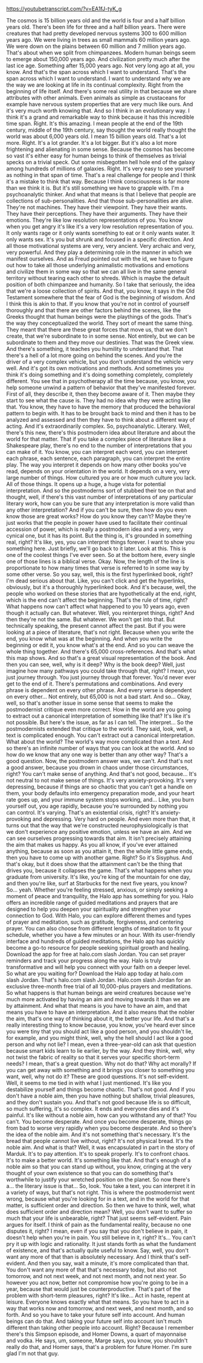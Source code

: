 https://youtubetranscript.com/?v=EA1fJ-tyK_g

 The cosmos is 15 billion years old and the world is four and a half billion years old. There's been life for three and a half billion years. There were creatures that had pretty developed nervous systems 300 to 600 million years ago. We were living in trees as small mammals 60 million years ago. We were down on the plains between 60 million and 7 million years ago. That's about when we split from chimpanzees. Modern human beings seem to emerge about 150,000 years ago. And civilization pretty much after the last ice age. Something after 15,000 years ago. Not very long ago at all, you know. And that's the span across which I want to understand. That's the span across which I want to understand. I want to understand why we are the way we are looking at life in its continual complexity. Right from the beginning of life itself. And there's some real utility in that because we share attributes with other animals. Even animals as simple as crustaceans for example have nervous system properties that are very much like ours. And it's very much worth knowing that. And so I think in an evolutionary way. I think it's a grand and remarkable way to think because it has this incredible time span. Right. It's this amazing. I mean people at the end of the 19th century, middle of the 19th century, say thought the world really thought the world was about 6,000 years old. I mean 15 billion years old. That's a lot more. Right. It's a lot grander. It's a lot bigger. But it's also a lot more frightening and alienating in some sense. Because the cosmos has become so vast it's either easy for human beings to think of themselves as trivial specks on a trivial speck. Out some misbegotten hell hole end of the galaxy among hundreds of millions of galaxies. Right. It's very easy to see yourself as nothing in that span of time. That's a real challenge for people and I think it's a mistake to think that way. Because I think consciousness is far more than we think it is. But it's still something we have to grapple with. I'm a psychoanalytic thinker. And what that means is that I believe that people are collections of sub-personalities. And that those sub-personalities are alive. They're not machines. They have their viewpoint. They have their wants. They have their perceptions. They have their arguments. They have their emotions. They're like low resolution representations of you. You know when you get angry it's like it's a very low resolution representation of you. It only wants rage or it only wants something to eat or it only wants water. It only wants sex. It's you but shrunk and focused in a specific direction. And all those motivational systems are very, very ancient. Very archaic and very, very powerful. And they play a determining role in the manner in which we manifest ourselves. And as Freud pointed out with the id, we have to figure out how to take all those underlying animalistic motivations and emotions and civilize them in some way so that we can all live in the same general territory without tearing each other to shreds. Which is maybe the default position of both chimpanzee and humanity. So I take that seriously, the idea that we're a loose collection of spirits. And that, you know, it says in the Old Testament somewhere that the fear of God is the beginning of wisdom. And I think this is akin to that. If you know that you're not in control of yourself thoroughly and that there are other factors behind the scenes, like the Greeks thought that human beings were the playthings of the gods. That's the way they conceptualized the world. They sort of meant the same thing. They meant that there are these great forces that move us, that we don't create, that we're subordinate to in some sense. Not entirely, but we can be subordinate to them and they move our destinies. That was the Greek view. And there's something, it teaches you humility to understand that. That there's a hell of a lot more going on behind the scenes. And you're the driver of a very complex vehicle, but you don't understand the vehicle very well. And it's got its own motivations and methods. And sometimes you think it's doing something and it's doing something completely, completely different. You see that in psychotherapy all the time because, you know, you help someone unwind a pattern of behavior that they've manifested forever. First of all, they describe it, then they become aware of it. Then maybe they start to see what the cause is. They had no idea why they were acting like that. You know, they have to have the memory that produced the behavioral pattern to begin with. It has to be brought back to mind and then it has to be analyzed and assessed and then they have to think about a different way of acting. And it's extraordinarily complex. So, psychoanalytic. Literary. Well, there's this new, there's this postmodern idea about literature and about the world for that matter. That if you take a complex piece of literature like a Shakespeare play, there's no end to the number of interpretations that you can make of it. You know, you can interpret each word, you can interpret each phrase, each sentence, each paragraph, you can interpret the entire play. The way you interpret it depends on how many other books you've read, depends on your orientation in the world. It depends on a very, very large number of things. How cultured you are or how much culture you lack. All of those things. It opens up a huge, a huge vista for potential interpretation. And so the postmoderns sort of stubbed their toe on that and thought, well, if there's this vast number of interpretations of any particular literary work, how can you be sure that any interpretation is more valid than any other interpretation? And if you can't be sure, then how do you even know those are great works? How do you know they can't? Maybe they're just works that the people in power have used to facilitate their continual accession of power, which is really a postmodern idea and a very, very cynical one, but it has its point. But the thing is, it's grounded in something real, right? It's like, yes, you can interpret things forever. I want to show you something here. Just briefly, we'll go back to it later. Look at this. This is one of the coolest things I've ever seen. So at the bottom here, every single one of those lines is a biblical verse. Okay. Now, the length of the line is proportionate to how many times that verse is referred to in some way by some other verse. So you say, well, this is the first hyperlinked book, right? I'm dead serious about that. Like, you can't click and get the hyperlinks, obviously, but it's a thoroughly hyperlinked book. And it's because, well, the people who worked on these stories that are hypothetically at the end, right, which is the end can't affect the beginning. That's the rule of time, right? What happens now can't affect what happened to you 10 years ago, even though it actually can. But whatever. Well, you reinterpret things, right? And then they're not the same. But whatever. We won't get into that. But technically speaking, the present cannot affect the past. But if you were looking at a piece of literature, that's not right. Because when you write the end, you know what was at the beginning. And when you write the beginning or edit it, you know what's at the end. And so you can weave the whole thing together. And there's 65,000 cross-references. And that's what this map shows. And so that's a great visual representation of the book. And then you can see, well, why is it deep? Why is the book deep? Well, just imagine how many pathways you could take through that, right? I mean, you just journey through. You just journey through that forever. You'd never ever get to the end of it. There's permutations and combinations. And every phrase is dependent on every other phrase. And every verse is dependent on every other... Not entirely, but 65,000 is not a bad start. And so... Okay, well, so that's another issue in some sense that seems to make the postmodernist critique even more correct. How in the world are you going to extract out a canonical interpretation of something like that? It's like it's not possible. But here's the issue, as far as I can tell. The interpret... So the postmodernists extended that critique to the world. They said, look, well, a text is complicated enough. You can't extract out a canonical interpretation. What about the world? The world's way more complicated than a text. And so there's an infinite number of ways that you can look at the world. And so how do we know that any one way is better than any other way? That's a good question. Now, the postmodern answer was, we can't. And that's not a good answer, because you drown in chaos under those circumstances, right? You can't make sense of anything. And that's not good, because... It's not neutral to not make sense of things. It's very anxiety-provoking. It's very depressing, because if things are so chaotic that you can't get a handle on them, your body defaults into emergency preparation mode, and your heart rate goes up, and your immune system stops working, and... Like, you burn yourself out, you age rapidly, because you're surrounded by nothing you can control. It's varying. That's an existential crisis, right? It's anxiety-provoking and depressing. Very hard on people. And even more than that, it turns out that the way that we're constructed neurophysiologically is that we don't experience any positive emotion, unless we have an aim. And we can see ourselves progressing towards that aim. It isn't precisely attaining the aim that makes us happy. As you all know, if you've ever attained anything, because as soon as you attain it, then the whole little game ends, then you have to come up with another game. Right? So it's Sisyphus. And that's okay, but it does show that the attainment can't be the thing that drives you, because it collapses the game. That's what happens when you graduate from university. It's like, you're king of the mountain for one day, and then you're like, surf at Starbucks for the next five years, you know? So... yeah. Whether you're feeling stressed, anxious, or simply seeking a moment of peace and tranquility, the Halo app has something for you. Halo offers an incredible range of guided meditations and prayers that are designed to help you deepen your spirituality and strengthen your connection to God. With Halo, you can explore different themes and types of prayer and meditation, such as gratitude, forgiveness, and centering prayer. You can also choose from different lengths of meditation to fit your schedule, whether you have a few minutes or an hour. With its user-friendly interface and hundreds of guided meditations, the Halo app has quickly become a go-to resource for people seeking spiritual growth and healing. Download the app for free at halo.com slash Jordan. You can set prayer reminders and track your progress along the way. Halo is truly transformative and will help you connect with your faith on a deeper level. So what are you waiting for? Download the Halo app today at halo.com slash Jordan. That's halo.com slash Jordan. Halo.com slash Jordan for an exclusive three-month free trial of all 10,000-plus prayers and meditations. So what happens is that human beings are weird creatures because we're much more activated by having an aim and moving towards it than we are by attainment. And what that means is you have to have an aim, and that means you have to have an interpretation. And it also means that the nobler the aim, that's one way of thinking about it, the better your life. And that's a really interesting thing to know because, you know, you've heard ever since you were tiny that you should act like a good person, and you shouldn't lie, for example, and you might think, well, why the hell should I act like a good person and why not lie? I mean, even a three-year-old can ask that question because smart kids learn to lie earlier, by the way. And they think, well, why not twist the fabric of reality so that it serves your specific short-term needs? I mean, that's a great question. Why not do that? Why act morally? If you can get away with something and it brings you closer to something you want, well, why not do it? These are good questions. It's not self-evident. Well, it seems to me tied in with what I just mentioned. It's like you destabilize yourself and things become chaotic. That's not good. And if you don't have a noble aim, then you have nothing but shallow, trivial pleasures, and they don't sustain you. And that's not good because life is so difficult, so much suffering, it's so complex. It ends and everyone dies and it's painful. It's like without a noble aim, how can you withstand any of that? You can't. You become desperate. And once you become desperate, things go from bad to worse very rapidly when you become desperate. And so there's the idea of the noble aim. And it's not something that's necessary. It's the bread that people cannot live without, right? It's not physical bread. It's the noble aim. And what is that? Well, it was encapsulated in part in the story of Marduk. It's to pay attention. It's to speak properly. It's to confront chaos. It's to make a better world. It's something like that. And that's enough of a noble aim so that you can stand up without, you know, cringing at the very thought of your own existence so that you can do something that's worthwhile to justify your wretched position on the planet. So now there's a... the literary issue is that... So, look. You take a text, you can interpret it in a variety of ways, but that's not right. This is where the postmodernist went wrong, because what you're looking for in a text, and in the world for that matter, is sufficient order and direction. So then we have to think, well, what does sufficient order and direction mean? Well, you don't want to suffer so much that your life is unbearable, right? That just seems self-evident. Pain argues for itself. I think of pain as the fundamental reality, because no one disputes it, right? I mean, even if you say that you don't believe in pain, it doesn't help when you're in pain. You still believe in it, right? It's... You can't pry it up with logic and rationality. It just stands forth as what the fundament of existence, and that's actually quite useful to know. Say, well, you don't want any more of that than is absolutely necessary. And I think that's self-evident. And then you say, wait a minute, it's more complicated than that. You don't want any more of that that's necessary today, but also not tomorrow, and not next week, and not next month, and not next year. So however you act now, better not compromise how you're going to be in a year, because that would just be counterproductive. That's part of the problem with short-term pleasures, right? It's like... Act in haste, repent at leisure. Everyone knows exactly what that means. So you have to act in a way that works now and tomorrow, and next week, and next month, and so forth. And so you have to take your future self into account. And human beings can do that. And taking your future self into account isn't much different than taking other people into account. Right? Because I remember there's this Simpson episode, and Homer Downs, a quart of mayonnaise and vodka. He says, um, someone, Marge says, you know, you shouldn't really do that, and Homer says, that's a problem for future Homer. I'm sure glad I'm not that guy.